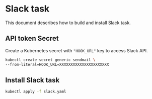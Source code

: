 # Slack task

This document describes how to build and install Slack task.

## API token Secret

Create a Kubernetes secret with `"HOOK_URL"` key to access Slack API.

```bash
kubectl create secret generic sendmail \
--from-literal=HOOK_URL=XXXXXXXXXXXXXXXXXXXXXX
```

## Install Slack task

```bash
kubectl apply -f slack.yaml
```
